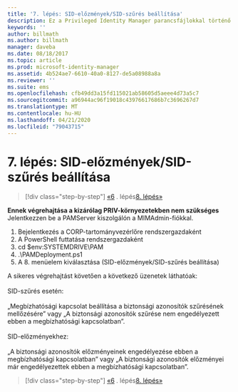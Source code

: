 ```yaml
---
title: '7. lépés: SID-előzmények/SID-szűrés beállítása'
description: Ez a Privileged Identity Manager parancsfájlokkal történő konfigurálásának 7. lépése. Ehhez a lépéshez a SID-előzmények/SID-szűrés beállítása tartozik.
keywords: ''
author: billmath
ms.author: billmath
manager: daveba
ms.date: 08/18/2017
ms.topic: article
ms.prod: microsoft-identity-manager
ms.assetid: 4b524ae7-6610-40a0-8127-de5a08988a8a
ms.reviewer: ''
ms.suite: ems
ms.openlocfilehash: cfb49dd3a15fd115021ab58605d5aeee4d73a5c7
ms.sourcegitcommit: a96944ac96f19018c43976617686b7c3696267d7
ms.translationtype: MT
ms.contentlocale: hu-HU
ms.lasthandoff: 04/21/2020
ms.locfileid: "79043715"
---
```

# <a name="step-7-set-up-sid-historysid-filtering"></a>7. lépés: SID-előzmények/SID-szűrés beállítása

> [!div class="step-by-step"]
> [«6](sp1-step6-setup-pam-trust.md)
> . lépés[8. lépés»](sp1-step8-pam-deployment-verification.md)

**Ennek végrehajtása a kizárólag PRIV-környezetekben nem szükséges** Jelentkezzen be a PAMServer kiszolgálón a MIMAdmin-fiókkal.

1. Bejelentkezés a CORP-tartományvezérlőre rendszergazdaként
2. A PowerShell futtatása rendszergazdaként
3. cd $env:SYSTEMDRIVE\PAM
4. .\PAMDeployment.ps1
5. A 8. menüelem kiválasztása (SID-előzmények/SID-szűrés beállítása)

A sikeres végrehajtást követően a következő üzenetek láthatóak:<br/></br>
SID-szűrés esetén: <br/></br>
„Megbízhatósági kapcsolat beállítása a biztonsági azonosítók szűrésének mellőzésére” vagy „A biztonsági azonosítók szűrése nem engedélyezett ebben a megbízhatósági kapcsolatban”. </br></br>
SID-előzményekhez: </br></br>
„A biztonsági azonosítók előzményeinek engedélyezése ebben a megbízhatósági kapcsolatban” vagy „A biztonsági azonosítók előzményei már engedélyezettek ebben a megbízhatósági kapcsolatban”.

> [!div class="step-by-step"]
> [«6](sp1-step6-setup-pam-trust.md)
> . lépés[8. lépés»](sp1-step8-pam-deployment-verification.md)
